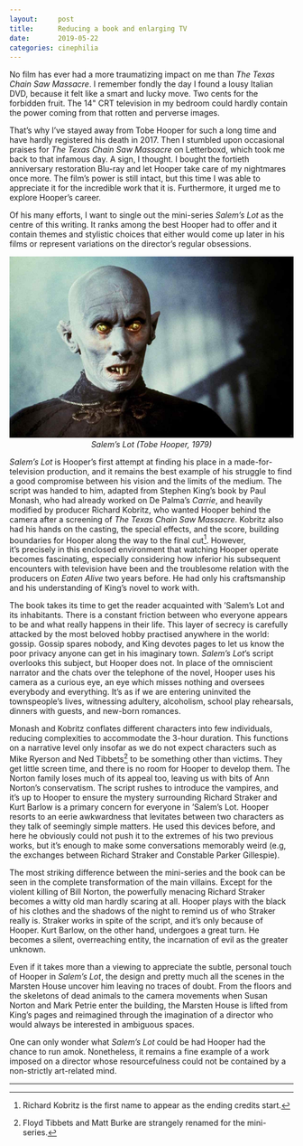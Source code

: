 ```yaml
---
layout:     post
title:      Reducing a book and enlarging TV
date:       2019-05-22
categories: cinephilia
---
```


No film has ever had a more traumatizing impact on me than *The Texas Chain Saw
Massacre*. I remember fondly the day I found a lousy Italian DVD, because it
felt like a smart and lucky move. Two cents for the forbidden fruit. The 14" CRT
television in my bedroom could hardly contain the power coming from that rotten
and perverse images.

<!--more-->

That’s why I’ve stayed away from Tobe Hooper for such a long time and have
hardly registered his death in 2017. Then I stumbled upon occasional praises for
*The Texas Chain Saw Massacre* on Letterboxd, which took me back to that
infamous day. A sign, I thought. I bought the fortieth anniversary restoration
Blu-ray and let Hooper take care of my nightmares once more. The film’s power is
still intact, but this time I was able to appreciate it for the incredible work
that it is. Furthermore, it urged me to explore Hooper’s career.

Of his many efforts, I want to single out the mini-series *Salem’s Lot* as the
centre of this writing. It ranks among the best Hooper had to offer and it
contain themes and stylistic choices that either would come up later in his
films or represent variations on the director’s regular obsessions.

<p align="center">
    <img src="/assets/images/2019-05-22-salems_lot.jpg">
    <br>
    <em>Salem’s Lot (Tobe Hooper, 1979)</em>
</p>

*Salem’s Lot* is Hooper’s first attempt at finding his place in a
made-for-television production, and it remains the best example of his struggle
to find a good compromise between his vision and the limits of the medium. The
script was handed to him, adapted from Stephen King’s book by Paul Monash, who
had already worked on De Palma’s *Carrie*, and heavily modified by producer
Richard Kobritz, who wanted Hooper behind the camera after a screening of *The
Texas Chain Saw Massacre*. Kobritz also had his hands on the casting, the
special effects, and the score, building boundaries for Hooper along the way to
the final cut[^1]. However, it’s precisely in this enclosed environment that
watching Hooper operate becomes fascinating, especially considering how inferior
his subsequent encounters with television have been and the troublesome relation
with the producers on *Eaten Alive* two years before. He had only his
craftsmanship and his understanding of King’s novel to work with.

The book takes its time to get the reader acquainted with ’Salem’s Lot and its
inhabitants. There is a constant friction between who everyone appears to be and
what really happens in their life. This layer of secrecy is carefully attacked
by the most beloved hobby practised anywhere in the world: gossip. Gossip spares
nobody, and King devotes pages to let us know the poor privacy anyone can get in
his imaginary town. *Salem’s Lot*’s script overlooks this subject, but Hooper
does not. In place of the omniscient narrator and the chats over the telephone
of the novel, Hooper uses his camera as a curious eye, an eye which misses
nothing and oversees everybody and everything. It’s as if we are entering
uninvited the townspeople’s lives, witnessing adultery, alcoholism, school play
rehearsals, dinners with guests, and new-born romances.

Monash and Kobritz conflates different characters into few individuals, reducing
complexities to accommodate the 3-hour duration. This functions on a narrative
level only insofar as we do not expect characters such as Mike Ryerson and Ned
Tibbets[^2] to be something other than victims. They get little screen time, and
there is no room for Hooper to develop them. The Norton family loses much of its
appeal too, leaving us with bits of Ann Norton’s conservatism. The script rushes
to introduce the vampires, and it’s up to Hooper to ensure the mystery
surrounding Richard Straker and Kurt Barlow is a primary concern for everyone in
’Salem’s Lot. Hooper resorts to an eerie awkwardness that levitates between two
characters as they talk of seemingly simple matters. He used this devices
before, and here he obviously could not push it to the extremes of his two
previous works, but it’s enough to make some conversations memorably weird (e.g,
the exchanges between Richard Straker and Constable Parker Gillespie).

The most striking difference between the mini-series and the book can be seen in
the complete transformation of the main villains. Except for the violent killing
of Bill Norton, the powerfully menacing Richard Straker becomes a witty old man
hardly scaring at all. Hooper plays with the black of his clothes and the
shadows of the night to remind us of who Straker really is. Straker works in
spite of the script, and it’s only because of Hooper. Kurt Barlow, on the other
hand, undergoes a great turn. He becomes a silent, overreaching entity, the
incarnation of evil as the greater unknown.

Even if it takes more than a viewing to appreciate the subtle, personal touch of
Hooper in *Salem’s Lot*, the design and pretty much all the scenes in the
Marsten House uncover him leaving no traces of doubt. From the floors and the
skeletons of dead animals to the camera movements when Susan Norton and Mark
Petrie enter the building, the Marsten House is lifted from King’s pages and
reimagined through the imagination of a director who would always be interested
in ambiguous spaces.

One can only wonder what *Salem’s Lot* could be had Hooper had the chance to run
amok. Nonetheless, it remains a fine example of a work imposed on a director
whose resourcefulness could not be contained by a non-strictly art-related mind.

<hr>

[^1]: Richard Kobritz is the first name to appear as the ending credits start.

[^2]: Floyd Tibbets and Matt Burke are strangely renamed for the mini-series.
